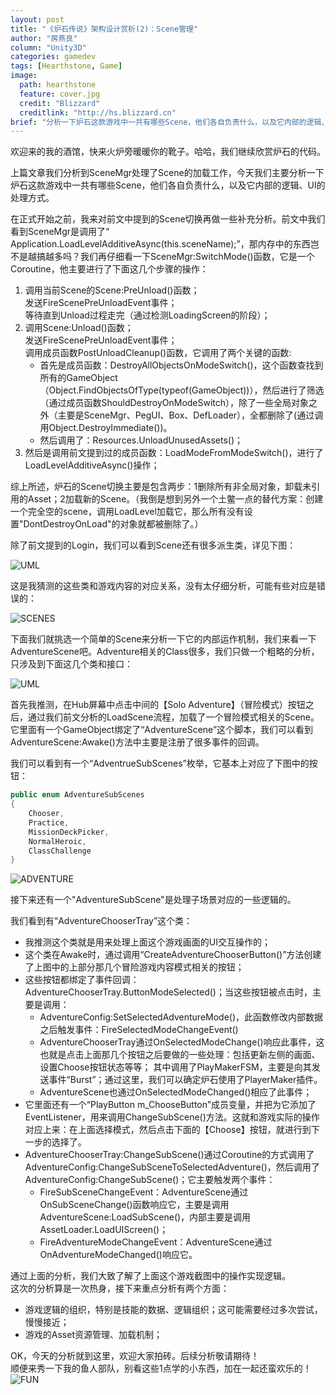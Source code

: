 ```yaml
---
layout: post
title: "《炉石传说》架构设计赏析(2)：Scene管理"
author: "房燕良"
column: "Unity3D"
categories: gamedev
tags: [Hearthstone, Game]
image:
  path: hearthstone
  feature: cover.jpg
  credit: "Blizzard"
  creditlink: "http://hs.blizzard.cn"
brief: "分析一下炉石这款游戏中一共有哪些Scene，他们各自负责什么，以及它内部的逻辑、UI的处理方式。"
---
```


欢迎来的我的酒馆，快来火炉旁暖暖你的靴子。哈哈，我们继续欣赏炉石的代码。  
  
上篇文章我们分析到SceneMgr处理了Scene的加载工作，今天我们主要分析一下炉石这款游戏中一共有哪些Scene，他们各自负责什么，以及它内部的逻辑、UI的处理方式。
  
在正式开始之前，我来对前文中提到的Scene切换再做一些补充分析。前文中我们看到SceneMgr是调用了“ Application.LoadLevelAdditiveAsync(this.sceneName);”，那内存中的东西岂不是越搞越多吗？我们再仔细看一下SceneMgr:SwitchMode()函数，它是一个Coroutine，他主要进行了下面这几个步骤的操作：  

1. 调用当前Scene的Scene:PreUnload()函数；  
	 发送FireScenePreUnloadEvent事件；  
	 等待直到Unload过程走完（通过检测LoadingScreen的阶段）；  
2. 调用Scene:Unload()函数；  
	 发送FireScenePreUnloadEvent事件；  
	 调用成员函数PostUnloadCleanup()函数，它调用了两个关键的函数:  
	* 首先是成员函数：DestroyAllObjectsOnModeSwitch()，这个函数查找到所有的GameObject（Object.FindObjectsOfType(typeof(GameObject))），然后进行了筛选（通过成员函数ShouldDestroyOnModeSwitch），除了一些全局对象之外（主要是SceneMgr、PegUI、Box、DefLoader），全都删除了(通过调用Object.DestroyImmediate())。  
	* 然后调用了：Resources.UnloadUnusedAssets()；
3. 然后是调用前文提到过的成员函数：LoadModeFromModeSwitch()，进行了LoadLevelAdditiveAsync()操作；  

综上所述，炉石的Scene切换主要是包含两步：1删除所有非全局对象，卸载未引用的Asset；2加载新的Scene。（我倒是想到另外一个土鳖一点的替代方案：创建一个完全空的scene，调用LoadLevel加载它，那么所有没有设置"DontDestroyOnLoad"的对象就都被删除了。）  

除了前文提到的Login，我们可以看到Scene还有很多派生类，详见下图：  

![UML](/assets/img/hearthstone/uml_scenemgr.svg)  

这是我猜测的这些类和游戏内容的对应关系，没有太仔细分析，可能有些对应是错误的：  

![SCENES](/assets/img/hearthstone/game_scenes.png)  

下面我们就挑选一个简单的Scene来分析一下它的内部运作机制，我们来看一下AdventureScene吧。Adventure相关的Class很多，我们只做一个粗略的分析，只涉及到下面这几个类和接口：  

![UML](/assets/img/hearthstone/uml_adventure.svg)  

首先我推测，在Hub屏幕中点击中间的【Solo Adventure】（冒险模式）按钮之后，通过我们前文分析的LoadScene流程，加载了一个冒险模式相关的Scene。它里面有一个GameObject绑定了“AdventureScene”这个脚本，我们可以看到AdventureScene:Awake()方法中主要是注册了很多事件的回调。  

我们可以看到有一个“AdventrueSubScenes”枚举，它基本上对应了下图中的按钮：  

``` csharp
public enum AdventureSubScenes
{
    Chooser,
    Practice,
    MissionDeckPicker,
    NormalHeroic,
    ClassChallenge
}
```

![ADVENTURE](/assets/img/hearthstone/game_adventure.png)  


接下来还有一个"AdventureSubScene"是处理子场景对应的一些逻辑的。  

我们看到有“AdventureChooserTray”这个类：  

* 我推测这个类就是用来处理上面这个游戏画面的UI交互操作的；
* 这个类在Awake时，通过调用“CreateAdventureChooserButton()”方法创建了上图中的上部分那几个冒险游戏内容模式相关的按钮；
* 这些按钮都绑定了事件回调：AdventureChooserTray.ButtonModeSelected()；当这些按钮被点击时，主要是调用：
	* AdventureConfig:SetSelectedAdventureMode()，此函数修改内部数据之后触发事件：FireSelectedModeChangeEvent()
	* AdventureChooserTray通过OnSelectedModeChange()响应此事件，这也就是点击上面那几个按钮之后要做的一些处理：包括更新左侧的画面、设置Choose按钮状态等等；
	其中调用了PlayMakerFSM，主要是向其发送事件“Burst”；通过这里，我们可以确定炉石使用了PlayerMaker插件。
	* AdventureScene也通过OnSelectedModeChanged()相应了此事件；
* 它里面还有一个“PlayButton m_ChooseButton”成员变量，并把为它添加了EventListener，用来调用ChangeSubScene()方法。这就和游戏实际的操作对应上来：在上面选择模式，然后点击下面的【Choose】按钮，就进行到下一步的选择了。
* AdventureChooserTray:ChangeSubScene()通过Coroutine的方式调用了AdventureConfig:ChangeSubSceneToSelectedAdventure()，然后调用了AdventureConfig:ChangeSubScene()；它主要触发两个事件：
	* FireSubSceneChangeEvent：AdventureScene通过OnSubSceneChange()函数响应它，主要是调用AdventureScene:LoadSubScene()，内部主要是调用AssetLoader.LoadUIScreen()；
	* FireAdventureModeChangeEvent：AdventureScene通过OnAdventureModeChanged()响应它。  

  
通过上面的分析，我们大致了解了上面这个游戏截图中的操作实现逻辑。  
这次的分析算是一次热身，接下来重点分析有两个方面：  
* 游戏逻辑的组织，特别是技能的数据、逻辑组织；这可能需要经过多次尝试，慢慢接近；
* 游戏的Asset资源管理、加载机制；

OK，今天的分析就到这里，欢迎大家拍砖。后续分析敬请期待！  
顺便来秀一下我的鱼人部队，别看这些1点学的小东西，加在一起还蛮欢乐的！  
![FUN](/assets/img/hearthstone/game_fun_01.png)  



